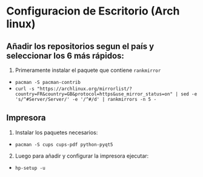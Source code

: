 # Configuracion de Escritorio (Arch linux)

## Añadir los repositorios segun el país y seleccionar los 6 más rápidos:
1. Primeramente instalar el paquete que contiene `rankmirror`
  - `pacman -S pacman-contrib`
  - `curl -s "https://archlinux.org/mirrorlist/?country=FR&country=GB&protocol=https&use_mirror_status=on" | sed -e 's/^#Server/Server/' -e '/^#/d' | rankmirrors -n 5 -`

## Impresora
1. Instalar los paquetes necesarios:
  - `pacman -S cups cups-pdf python-pyqt5`
2. Luego para añadir y configurar la impresora ejecutar:
  - `hp-setup -u`
